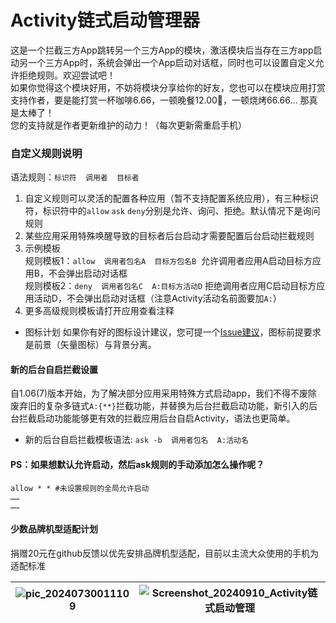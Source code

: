 # Activity链式启动管理器
这是一个拦截三方App跳转另一个三方App的模块，激活模块后当存在三方app启动另一个三方App时，系统会弹出一个App启动对话框，同时也可以设置自定义允许拒绝规则。欢迎尝试吧！  
如果你觉得这个模块好用，不妨将模块分享给你的好友，您也可以在模块应用打赏支持作者，要是能打赏一杯咖啡6.66，一顿晚餐12.00🍯，一顿烧烤66.66... 那真是太棒了！  
您的支持就是作者更新维护的动力！（每次更新需重启手机）  

### 自定义规则说明
语法规则：`标识符  调用者  目标者`  
1. 自定义规则可以灵活的配置各种应用（暂不支持配置系统应用），有三种标识符，标识符中的`allow` `ask` `deny`分别是允许、询问、拒绝。默认情况下是询问规则  
2. 某些应用采用特殊唤醒导致的目标者后台启动才需要配置后台启动拦截规则
3. 示例模板  
规则模板1：`allow  调用者包名A  目标方包名B` &nbsp;允许调用者应用A启动目标方应用B，不会弹出启动对话框  
规则模板2：`deny  调用者包名C  A:目标方活动D`&nbsp;拒绝调用者应用C启动目标方应用活动D，不会弹出启动对话框（注意Activity活动名前面要加`A:`）  
4. 更多高级规则模板请打开应用查看注释  

- 图标计划 如果你有好的图标设计建议，您可提一个[Issue建议](https://github.com/Xposed-Modules-Repo/com.alphi.actvityopenmanager/issues)，图标前提要求是前景（矢量图标）与背景分离。

#### 新的后台自启拦截设置
自1.06(7)版本开始，为了解决部分应用采用特殊方式启动app，我们不得不废除废弃旧的复杂多链式`A:{**}`拦截功能，并替换为后台拦截启动功能，新引入的后台拦截启动功能能够更有效的拦截应用后台自启Activity，语法也更简单。  
- 新的后台自启拦截模板语法: `ask -b  调用者包名  A:活动名`

#### PS：如果想默认允许启动，然后ask规则的手动添加怎么操作呢？
```
allow * * #未设置规则的全局允许启动
……
……
```

#### 少数品牌机型适配计划
捐赠20元在github反馈以优先安排品牌机型适配，目前以主流大众使用的手机为适配标准

|![pic_20240730011109](https://github.com/user-attachments/assets/6c49a861-8faf-4fa7-be59-cddabc0d941c)|![Screenshot_20240910_Activity链式启动管理](https://github.com/user-attachments/assets/b040fc11-623b-45c0-b100-cfa8b7e07c7d)|
|:---:|:---:|
